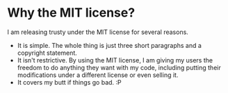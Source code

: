 # Why the MIT license?
I am releasing trusty under the MIT license for several reasons.

* It is simple. The whole thing is just three short paragraphs and a copyright statement.
* It isn't restrictive. By using the MIT license, I am giving my users the freedom to do anything they want with my code, including 
putting their modifications under a different license or even selling it. 
* It covers my butt if things go bad. :P


